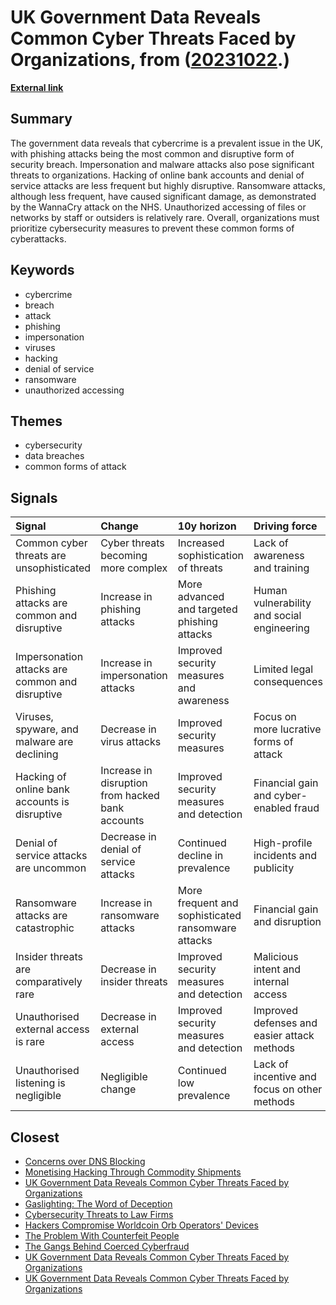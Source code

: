 # __UK Government Data Reveals Common Cyber Threats Faced by Organizations__, from ([20231022](https://kghosh.substack.com/p/20231022).)

__[External link](https://www.publictechnology.net/2023/10/09/defence-and-security/cyber-week-analysis-how-and-where-are-attackers-getting-in/)__



## Summary

The government data reveals that cybercrime is a prevalent issue in the UK, with phishing attacks being the most common and disruptive form of security breach. Impersonation and malware attacks also pose significant threats to organizations. Hacking of online bank accounts and denial of service attacks are less frequent but highly disruptive. Ransomware attacks, although less frequent, have caused significant damage, as demonstrated by the WannaCry attack on the NHS. Unauthorized accessing of files or networks by staff or outsiders is relatively rare. Overall, organizations must prioritize cybersecurity measures to prevent these common forms of cyberattacks.

## Keywords

* cybercrime
* breach
* attack
* phishing
* impersonation
* viruses
* hacking
* denial of service
* ransomware
* unauthorized accessing

## Themes

* cybersecurity
* data breaches
* common forms of attack

## Signals

| Signal                                          | Change                                           | 10y horizon                                        | Driving force                                |
|:------------------------------------------------|:-------------------------------------------------|:---------------------------------------------------|:---------------------------------------------|
| Common cyber threats are unsophisticated        | Cyber threats becoming more complex              | Increased sophistication of threats                | Lack of awareness and training               |
| Phishing attacks are common and disruptive      | Increase in phishing attacks                     | More advanced and targeted phishing attacks        | Human vulnerability and social engineering   |
| Impersonation attacks are common and disruptive | Increase in impersonation attacks                | Improved security measures and awareness           | Limited legal consequences                   |
| Viruses, spyware, and malware are declining     | Decrease in virus attacks                        | Improved security measures                         | Focus on more lucrative forms of attack      |
| Hacking of online bank accounts is disruptive   | Increase in disruption from hacked bank accounts | Improved security measures and detection           | Financial gain and cyber-enabled fraud       |
| Denial of service attacks are uncommon          | Decrease in denial of service attacks            | Continued decline in prevalence                    | High-profile incidents and publicity         |
| Ransomware attacks are catastrophic             | Increase in ransomware attacks                   | More frequent and sophisticated ransomware attacks | Financial gain and disruption                |
| Insider threats are comparatively rare          | Decrease in insider threats                      | Improved security measures and detection           | Malicious intent and internal access         |
| Unauthorised external access is rare            | Decrease in external access                      | Improved security measures and detection           | Improved defenses and easier attack methods  |
| Unauthorised listening is negligible            | Negligible change                                | Continued low prevalence                           | Lack of incentive and focus on other methods |

## Closest

* [Concerns over DNS Blocking](ee0bcad312f833a9283e4344b051de2f)
* [Monetising Hacking Through Commodity Shipments](af7a13a1e97a8ebff3d521dabea087ce)
* [UK Government Data Reveals Common Cyber Threats Faced by Organizations](576f8cf76f713e057b075e2424ea709c)
* [Gaslighting: The Word of Deception](d4e40db973527ce595cc72255dc83220)
* [Cybersecurity Threats to Law Firms](0b6d917158cd84c369d0af378202984b)
* [Hackers Compromise Worldcoin Orb Operators' Devices](38242c2652ac7f212d8d9955b40be595)
* [The Problem With Counterfeit People](df749b28f13a14f030501985011f6c5b)
* [The Gangs Behind Coerced Cyberfraud](78225544dc7eb682254250761b51e8c3)
* [UK Government Data Reveals Common Cyber Threats Faced by Organizations](576f8cf76f713e057b075e2424ea709c)
* [UK Government Data Reveals Common Cyber Threats Faced by Organizations](576f8cf76f713e057b075e2424ea709c)